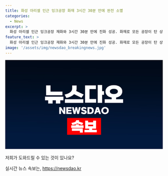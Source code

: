 ```yaml
---
title: 화성 아리셀 인근 잉크공장 화재 3시간 30분 만에 완전 소멸
categories:
  - News
excerpt: >
  화성 아리셀 인근 잉크공장 재화와 3시간 30분 만에 진화 성공. 화재로 모든 공장이 탄 상황이지만 인명피해는 없었고, 경찰과 소방당국은 화재 원인과 피해 규모를 조사할 예정. 또한, 밀양 알루미늄 공장 화재도 4시간여만에 불길을 잡았으며 인명피해는 없었고, 사무 공간과 인접 공장 건물 2개가 부분적으로 피해를 보았다. 물놀이하던 중학생 한 명이 심정지 상태로 발견돼 병원으로 옮겨졌지만 숨졌으며, 해당 지역은 수영 금지구역으로 지정돼있는 곳이었다. #인근공장화재 #물놀이사고 #화재진화
feature_text: >
  화성 아리셀 인근 잉크공장 재화와 3시간 30분 만에 진화 성공. 화재로 모든 공장이 탄 상황이지만 인명피해는 없었고, 경찰과 소방당국은 화재 원인과 피해 규모를 조사할 예정. 또한, 밀양 알루미늄 공장 화재도 4시간여만에 불길을 잡았으며 인명피해는 없었고, 사무 공간과 인접 공장 건물 2개가 부분적으로 피해를 보았다. 물놀이하던 중학생 한 명이 심정지 상태로 발견돼 병원으로 옮겨졌지만 숨졌으며, 해당 지역은 수영 금지구역으로 지정돼있는 곳이었다. #인근공장화재 #물놀이사고 #화재진화
image: '/assets/img/newsdao_breakingnews.jpg'
---
```


<p><img src="/assets/img/newsdao_breakingnews.jpg" alt="cryptoinkorea 속보" /></p>

<p>저희가 도와드릴 수 있는 것이 있나요?</p>
실시간 뉴스 속보는, <a href="https://newsdao.kr" rel="dofollow">https://newsdao.kr</a>


